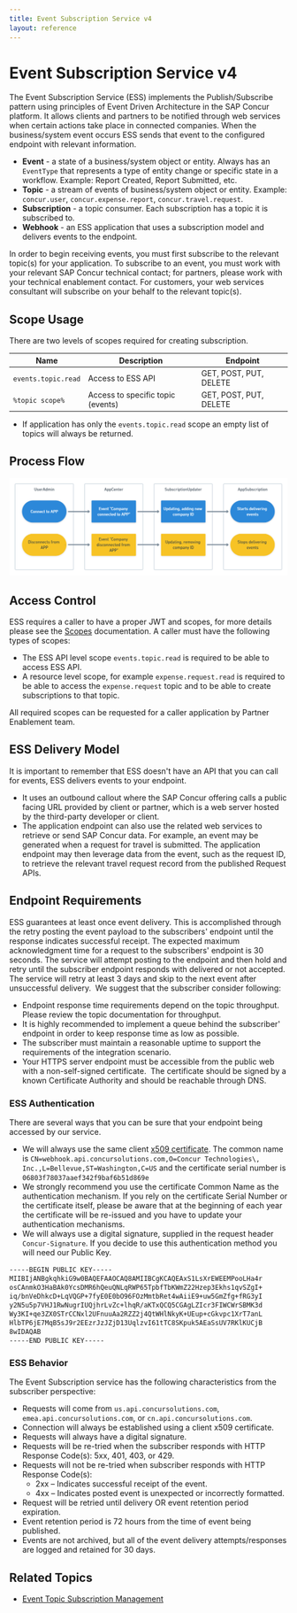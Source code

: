 ```yaml
---
title: Event Subscription Service v4
layout: reference
---
```


# Event Subscription Service v4

The Event Subscription Service (ESS) implements the Publish/Subscribe pattern using principles of Event Driven Architecture in the SAP Concur platform. It allows clients and partners to be notified through web services when certain actions take place in connected companies. When the business/system event occurs ESS sends that event to the configured endpoint with relevant information.

* **Event** - a state of a business/system object or entity. Always has an `EventType` that represents a type of entity change or specific state in a workflow. Example: Report Created, Report Submitted, etc.
* **Topic** - a stream of events of business/system object or entity. Example: `concur.user`, `concur.expense.report`, `concur.travel.request`.
* **Subscription** - a topic consumer. Each subscription has a topic it is subscribed to.  
* **Webhook** - an ESS application that uses a subscription model and delivers events to the endpoint.

In order to begin receiving events, you must first subscribe to the relevant topic(s) for your application. To subscribe to an event, you must work with your relevant SAP Concur technical contact; for partners, please work with your technical enablement contact. For customers, your web services consultant will subscribe on your behalf to the relevant topic(s).

## Scope Usage <a name="scope-usage"></a>

There are two levels of scopes required for creating subscription.

Name                | Description                       | Endpoint       
------------------- | --------------------------------- | ----------------------
`events.topic.read` | Access to ESS API                 | GET, POST, PUT, DELETE
`%topic scope%`     | Access to specific topic (events) | GET, POST, PUT, DELETE

* If application has only the `events.topic.read` scope an empty list of topics will always be returned.

## Process Flow <a name="process-flow"></a>

![Process flow for ESS](./ess-process-flow.png)

## Access Control <a name="access-control"></a>

ESS requires a caller to have a proper JWT and scopes, for more details please see the [Scopes](/api-reference/authentication/scopes.html) documentation. A caller must have the following types of scopes:

* The ESS API level scope `events.topic.read` is required to be able to access ESS API.
* A resource level scope, for example `expense.request.read` is required to be able to access the `expense.request` topic and to be able to create subscriptions to that topic.

All required scopes can be requested for a caller application by Partner Enablement team.

## ESS Delivery Model <a name="ess-delivery"></a>

It is important to remember that ESS doesn't have an API that you can call for events, ESS delivers events to your endpoint.

* It uses an outbound callout where the SAP Concur offering calls a public facing URL provided by client or partner, which is a web server hosted by the third-party developer or client.
* The application endpoint can also use the related web services to retrieve or send SAP Concur data. For example, an event may be generated when a request for travel is submitted. The application endpoint may then leverage data from the event, such as the request ID, to retrieve the relevant travel request record from the published Request APIs.

## Endpoint Requirements <a name="endpoint-requirements"></a>

ESS guarantees at least once event delivery. This is accomplished through the retry posting the event payload to the subscribers' endpoint until the response indicates successful receipt. The expected maximum acknowledgment time for a request to the subscribers' endpoint is 30 seconds. The service will attempt posting to the endpoint and then hold and retry until the subscriber endpoint responds with delivered or not accepted. The service will retry at least 3 days and skip to the next event after unsuccessful delivery.  We suggest that the subscriber consider following:

* Endpoint response time requirements depend on the topic throughput. Please review the topic documentation for throughput.
* It is highly recommended to implement a queue behind the subscriber' endpoint in order to keep response time as low as possible.
* The subscriber must maintain a reasonable uptime to support the requirements of the integration scenario.
* Your HTTPS server endpoint must be accessible from the public web with a non-self-signed certificate.  The certificate should be signed by a known Certificate Authority and should be reachable through DNS.

### <a name="ess-authentication"></a> ESS Authentication

There are several ways that you can be sure that your endpoint being accessed by our service.

* We will always use the same client [x509 certificate](./webhook.api.concursolutions.com.pem). The common name is `CN=webhook.api.concursolutions.com,O=Concur Technologies\, Inc.,L=Bellevue,ST=Washington,C=US` and the certificate serial number is `06803f78037aaef342f9baf6b51d869e` 
* We strongly recommend you use the certificate Common Name as the authentication mechanism. If you rely on the certificate Serial Number or the certificate itself, please be aware that at the beginning of each year the certificate will be re-issued and you have to update your authentication mechanisms.
* We will always use a digital signature, supplied in the request header `Concur-Signature`. If you decide to use this authentication method you will need  our Public Key.

```
-----BEGIN PUBLIC KEY-----
MIIBIjANBgkqhkiG9w0BAQEFAAOCAQ8AMIIBCgKCAQEAxS1LsXrEWEEMPooLHa4r
osCAnmkO3HaBAk0YcsDMR6hQeuQNLqRWP65TpbfTbKWmZ22Hzep3Ekhs1qvSZgI+
iq/bnVeDhkcD+LqVQGP+7fyE0E0bO96FOzMmtbRet4wAiiE9+uw5GmZfg+fRG3yI
y2N5u5p7VHJ1RwNugrIUQjhrLvZc+lhqR/aKTxQCQ5CGAgLZIcr3FIWCWrSBMK3d
Wy3KI+qe3ZX0STrCCNxl2UFnuuAa2RZZ2j4QtWHlNkyK+UEup+cGkvpc1XrT7anL
HlbTP6jE7MqB5sJ9r2EEzrJzJZjD13UqlzvI61tTC8SKpuk5AEaSsUV7RKlKUCjB
8wIDAQAB
-----END PUBLIC KEY-----
```

### <a name="ess-behavior"></a>ESS Behavior

The Event Subscription service has the following characteristics from the subscriber perspective:

* Requests will come from `us.api.concursolutions.com`, `emea.api.concursolutions.com`, or `cn.api.concursolutions.com`.
* Connection will always be established using a client x509 certificate.
* Requests will always have a digital signature.
* Requests will be re-tried when the subscriber responds with HTTP Response Code(s): 5xx, 401, 403, or 429.
* Requests will not be re-tried when subscriber responds with HTTP Response Code(s):
  * 2xx – Indicates successful receipt of the event.
  * 4xx – Indicates posted event is unexpected or incorrectly formatted.
* Request will be retried until delivery OR event retention period expiration.
* Event retention period is 72 hours from the time of event being published.
* Events are not archived, but all of the event delivery attempts/responses are logged and retained for 30 days.

## Related Topics

* [Event Topic Subscription Management](/event-topics/index.html)

